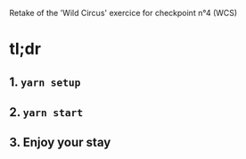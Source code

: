 Retake of the 'Wild Circus' exercice for checkpoint n°4 (WCS)
# tl;dr 
## 1. `yarn setup`
## 2. `yarn start`
## 3. Enjoy your stay
